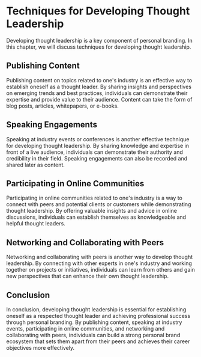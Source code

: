 Techniques for Developing Thought Leadership
======================================================================================

Developing thought leadership is a key component of personal branding. In this chapter, we will discuss techniques for developing thought leadership.

Publishing Content
------------------

Publishing content on topics related to one's industry is an effective way to establish oneself as a thought leader. By sharing insights and perspectives on emerging trends and best practices, individuals can demonstrate their expertise and provide value to their audience. Content can take the form of blog posts, articles, whitepapers, or e-books.

Speaking Engagements
--------------------

Speaking at industry events or conferences is another effective technique for developing thought leadership. By sharing knowledge and expertise in front of a live audience, individuals can demonstrate their authority and credibility in their field. Speaking engagements can also be recorded and shared later as content.

Participating in Online Communities
-----------------------------------

Participating in online communities related to one's industry is a way to connect with peers and potential clients or customers while demonstrating thought leadership. By offering valuable insights and advice in online discussions, individuals can establish themselves as knowledgeable and helpful thought leaders.

Networking and Collaborating with Peers
---------------------------------------

Networking and collaborating with peers is another way to develop thought leadership. By connecting with other experts in one's industry and working together on projects or initiatives, individuals can learn from others and gain new perspectives that can enhance their own thought leadership.

Conclusion
----------

In conclusion, developing thought leadership is essential for establishing oneself as a respected thought leader and achieving professional success through personal branding. By publishing content, speaking at industry events, participating in online communities, and networking and collaborating with peers, individuals can build a strong personal brand ecosystem that sets them apart from their peers and achieves their career objectives more effectively.
